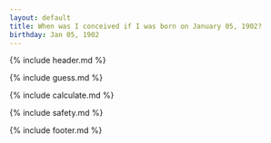 ```yaml
---
layout: default
title: When was I conceived if I was born on January 05, 1902?
birthday: Jan 05, 1902
---
```


{% include header.md %}

{% include guess.md %}

{% include calculate.md %}

{% include safety.md %}

{% include footer.md %}



